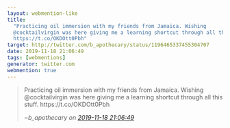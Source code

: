 ```yaml
---
layout: webmention-like
title:
  "Practicing oil immersion with my friends from Jamaica. Wishing
  @cocktailvirgin was here giving me a learning shortcut through all this stuff.
  https://t.co/OKDOtt0Pbh"
target: http://twitter.com/b_apothecary/status/1196465337455304707
date: 2019-11-18 21:06:49
tags: [webmentions]
generator: twitter.com
webmention: true
---
```


<blockquote class="external-citation">
  <p>
    Practicing oil immersion with my friends from Jamaica. Wishing @cocktailvirgin was here giving me a learning shortcut through all this stuff. https://t.co/OKDOtt0Pbh
  </p>
  <cite>‒<span class="p-author p-name">b_apothecary</span>
    on
    <a href="http://twitter.com/b_apothecary/status/1196465337455304707" rel="external nofollow" target="_blank">2019-11-18 21:06:49</a>
  </cite>
</blockquote>
